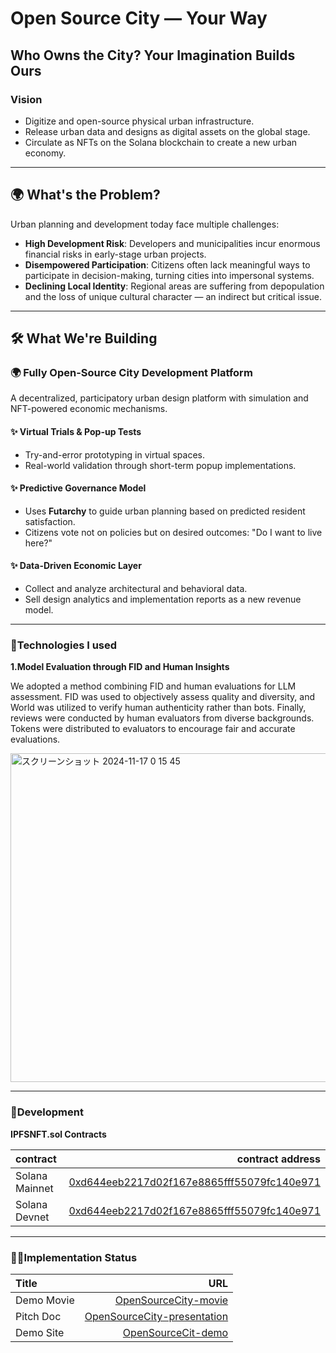# Open Source City — Your Way

## Who Owns the City? Your Imagination Builds Ours

### Vision
- Digitize and open-source physical urban infrastructure.
- Release urban data and designs as digital assets on the global stage.
- Circulate as NFTs on the Solana blockchain to create a new urban economy.

---

## 🌍 What's the Problem?

Urban planning and development today face multiple challenges:

- **High Development Risk**: Developers and municipalities incur enormous financial risks in early-stage urban projects.
- **Disempowered Participation**: Citizens often lack meaningful ways to participate in decision-making, turning cities into impersonal systems.
- **Declining Local Identity**: Regional areas are suffering from depopulation and the loss of unique cultural character — an indirect but critical issue.

---

## 🛠️ What We're Building

### 🌍 Fully Open-Source City Development Platform

A decentralized, participatory urban design platform with simulation and NFT-powered economic mechanisms.

#### ✨ Virtual Trials & Pop-up Tests
- Try-and-error prototyping in virtual spaces.
- Real-world validation through short-term popup implementations.

#### ✨ Predictive Governance Model
- Uses **Futarchy**  to guide urban planning based on predicted resident satisfaction.
- Citizens vote not on policies but on desired outcomes: "Do I want to live here?"

#### ✨ Data-Driven Economic Layer
- Collect and analyze architectural and behavioral data.
- Sell design analytics and implementation reports as a new revenue model.

---

### 🔧Technologies I used

**1.Model Evaluation through FID and Human Insights**

We adopted a method combining FID and human evaluations for LLM assessment. FID was used to objectively assess quality and diversity, and World was utilized to verify human authenticity rather than bots. Finally, reviews were conducted by human evaluators from diverse backgrounds. Tokens were distributed to evaluators to encourage fair and accurate evaluations.

<img width="526" alt="スクリーンショット 2024-11-17 0 15 45" src="https://github.com/user-attachments/assets/1ab667f5-c646-4a8c-8bde-9a0000f7f936">

---

### 🚀Development

**IPFSNFT.sol Contracts**

| contract                   |                                                                                                                   contract address |
| :------------------------- | ---------------------------------------------------------------------------------------------------------------------------------: |
| Solana Mainnet    | [0xd644eeb2217d02f167e8865fff55079fc140e971](https://sepolia.etherscan.io/address/0xd644eeb2217d02f167e8865fff55079fc140e971)|
| Solana Devnet    | [0xd644eeb2217d02f167e8865fff55079fc140e971](https://sepolia.etherscan.io/address/0xd644eeb2217d02f167e8865fff55079fc140e971)|

---

### 👨‍💻Implementation Status

| Title          |                                                              URL |
| :------------- | ---------------------------------------------------------------: |
| Demo Movie      |                                      [OpenSourceCity-movie](https://youtu.be/agQj5_Lpucc)|
| Pitch Doc    |   [OpenSourceCity-presentation](https://www.canva.com/design/DAGVtA0iy08/Sz0p5ehf7WcXCwoIdE_ZVg/edit?utm_content=DAGVtA0iy08&utm_campaign=designshare&utm_medium=link2&utm_source=sharebutton) |
| Demo Site     |                                 [OpenSourceCit-demo](https://tpfsg35rib.ap-northeast-1.awsapprunner.com/evaluate-1)| 



